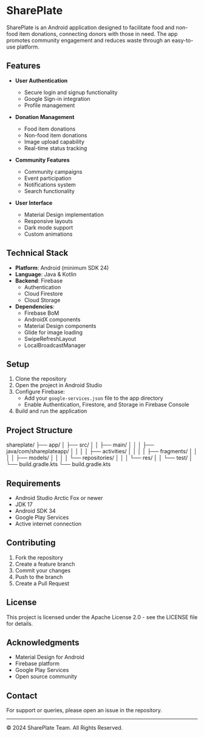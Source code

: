 # SharePlate

SharePlate is an Android application designed to facilitate food and non-food item donations, connecting donors with those in need. The app promotes community engagement and reduces waste through an easy-to-use platform.

## Features

- **User Authentication**
  - Secure login and signup functionality
  - Google Sign-in integration
  - Profile management

- **Donation Management**
  - Food item donations
  - Non-food item donations
  - Image upload capability
  - Real-time status tracking

- **Community Features**
  - Community campaigns
  - Event participation
  - Notifications system
  - Search functionality

- **User Interface**
  - Material Design implementation
  - Responsive layouts
  - Dark mode support
  - Custom animations

## Technical Stack

- **Platform**: Android (minimum SDK 24)
- **Language**: Java & Kotlin
- **Backend**: Firebase
  - Authentication
  - Cloud Firestore
  - Cloud Storage
- **Dependencies**:
  - Firebase BoM
  - AndroidX components
  - Material Design components
  - Glide for image loading
  - SwipeRefreshLayout
  - LocalBroadcastManager

## Setup

1. Clone the repository
2. Open the project in Android Studio
3. Configure Firebase:
   - Add your `google-services.json` file to the app directory
   - Enable Authentication, Firestore, and Storage in Firebase Console
4. Build and run the application

## Project Structure

shareplate/
├── app/
│ ├── src/
│ │ ├── main/
│ │ │ ├── java/com/shareplateapp/
│ │ │ │ ├── activities/
│ │ │ │ ├── fragments/
│ │ │ │ ├── models/
│ │ │ │ └── repositories/
│ │ │ └── res/
│ │ └── test/
│ └── build.gradle.kts
└── build.gradle.kts

## Requirements

- Android Studio Arctic Fox or newer
- JDK 17
- Android SDK 34
- Google Play Services
- Active internet connection

## Contributing

1. Fork the repository
2. Create a feature branch
3. Commit your changes
4. Push to the branch
5. Create a Pull Request

## License

This project is licensed under the Apache License 2.0 - see the LICENSE file for details.

## Acknowledgments

- Material Design for Android
- Firebase platform
- Google Play Services
- Open source community

## Contact

For support or queries, please open an issue in the repository.

---
© 2024 SharePlate Team. All Rights Reserved.
